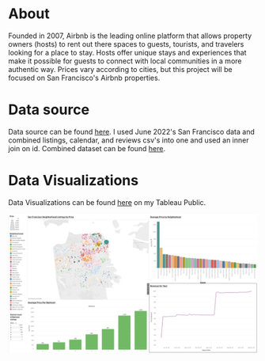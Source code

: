 # About
Founded in 2007, Airbnb is the leading online platform that allows property owners (hosts) to rent out there spaces to guests, tourists, and travelers looking for a place to stay. Hosts offer unique stays and experiences that make it possible for guests to connect with local communities in a more authentic way. Prices vary according to cities, but this project will be focused on San Francisco's Airbnb properties. 

# Data source
Data source can be found [here](http://insideairbnb.com/get-the-data/). I used June 2022's San Francisco data and combined listings, calendar, and reviews csv's into one and used an inner join on id. Combined dataset can be found [here](https://www.kaggle.com/datasets/toni342/tableau-full-project-san-francisco-june-2022).

# Data Visualizations
Data Visualizations can be found [here](https://public.tableau.com/app/profile/toni5386/viz/AirbnbSanFranciscoNeighborhoodAnalysis/FinalDashboard) on my Tableau Public.

![screenshot](Dashboard.png)

